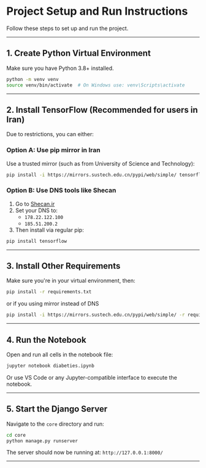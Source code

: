 
# Project Setup and Run Instructions

Follow these steps to set up and run the project.

---

## 1. Create Python Virtual Environment

Make sure you have Python 3.8+ installed.

```bash
python -m venv venv
source venv/bin/activate  # On Windows use: venv\Scripts\activate
```

---

## 2. Install TensorFlow (Recommended for users in Iran)

Due to restrictions, you can either:

### Option A: Use pip mirror in Iran

Use a trusted mirror (such as from University of Science and Technology):

```bash
pip install -i https://mirrors.sustech.edu.cn/pypi/web/simple/ tensorflow
```

### Option B: Use DNS tools like Shecan

1. Go to [Shecan.ir](https://www.shecan.ir/)
2. Set your DNS to:
   - `178.22.122.100`
   - `185.51.200.2`
3. Then install via regular pip:

```bash
pip install tensorflow
```

---

## 3. Install Other Requirements

Make sure you're in your virtual environment, then:

```bash
pip install -r requirements.txt
```
or if you using mirror instead of DNS 
```bash
pip install -i https://mirrors.sustech.edu.cn/pypi/web/simple/ -r requirements.txt
```
---

## 4. Run the Notebook

Open and run all cells in the notebook file:

```bash
jupyter notebook diabeties.ipynb
```

Or use VS Code or any Jupyter-compatible interface to execute the notebook.

---

## 5. Start the Django Server

Navigate to the `core` directory and run:

```bash
cd core
python manage.py runserver
```

The server should now be running at: `http://127.0.0.1:8000/`

---
